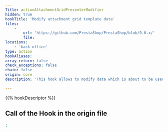 ```yaml
---
Title: actionAttachmentGridPresenterModifier
hidden: true
hookTitle: 'Modify attachment grid template data'
files:
    -
        url: 'https://github.com/PrestaShop/PrestaShop/blob/9.0.x/'
        file: 
locations:
    - 'back office'
type: action
hookAliases: 
array_return: false
check_exceptions: false
chain: false
origin: core
description: 'This hook allows to modify data which is about to be used in template for attachment grid'

---
```


{{% hookDescriptor %}}

## Call of the Hook in the origin file

```php
;
```
